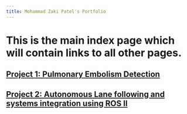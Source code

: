```yaml
---
title: Mohammad Zaki Patel's Portfolio
---
```


# This is the main index page which will contain links to all other pages.



## [Project 1: Pulmonary Embolism Detection](/pe_detection.md)

## [Project 2: Autonomous Lane following and systems integration using ROS II](/lan_following.md)
